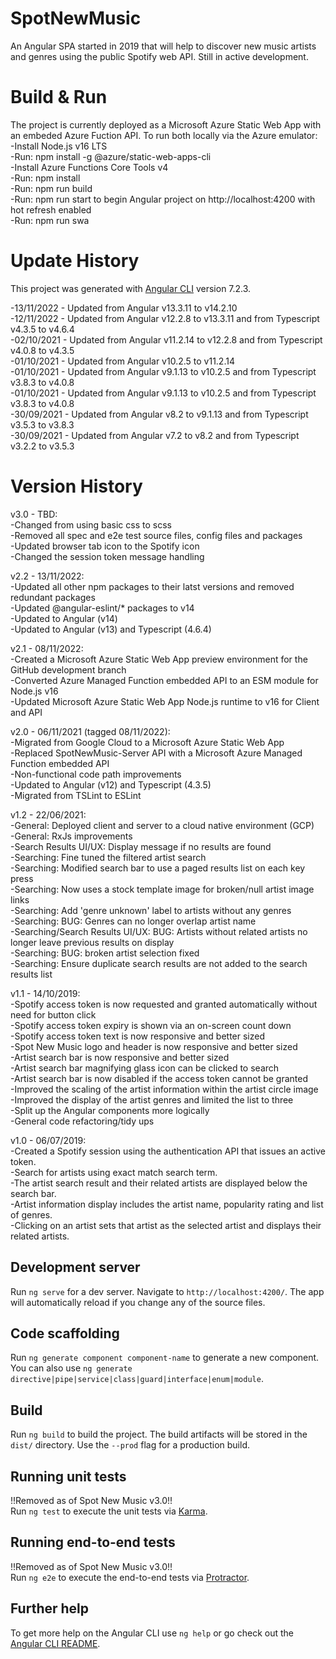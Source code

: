 # SpotNewMusic
An Angular SPA started in 2019 that will help to discover new music artists and genres using the public Spotify web API. Still in active development.

# Build & Run
The project is currently deployed as a Microsoft Azure Static Web App with an embeded Azure Fuction API. To run both locally via the Azure emulator:  
-Install Node.js v16 LTS  
-Run: npm install -g @azure/static-web-apps-cli  
-Install Azure Functions Core Tools v4  
-Run: npm install  
-Run: npm run build  
-Run: npm run start to begin Angular project on http://localhost:4200 with hot refresh enabled  
-Run: npm run swa  

# Update History
This project was generated with [Angular CLI](https://github.com/angular/angular-cli) version 7.2.3.

-13/11/2022 - Updated from Angular v13.3.11 to v14.2.10  
-12/11/2022 - Updated from Angular v12.2.8 to v13.3.11 and from Typescript v4.3.5 to v4.6.4  
-02/10/2021 - Updated from Angular v11.2.14 to v12.2.8 and from Typescript v4.0.8 to v4.3.5  
-01/10/2021 - Updated from Angular v10.2.5 to v11.2.14  
-01/10/2021 - Updated from Angular v9.1.13 to v10.2.5 and from Typescript v3.8.3 to v4.0.8  
-01/10/2021 - Updated from Angular v9.1.13 to v10.2.5 and from Typescript v3.8.3 to v4.0.8  
-30/09/2021 - Updated from Angular v8.2 to v9.1.13 and from Typescript v3.5.3 to v3.8.3  
-30/09/2021 - Updated from Angular v7.2 to v8.2 and from Typescript v3.2.2 to v3.5.3  

# Version History
v3.0 - TBD:  
-Changed from using basic css to scss  
-Removed all spec and e2e test source files, config files and packages  
-Updated browser tab icon to the Spotify icon  
-Changed the session token message handling  

v2.2 - 13/11/2022:  
-Updated all other npm packages to their latst versions and removed redundant packages  
-Updated @angular-eslint/* packages to v14  
-Updated to Angular (v14)  
-Updated to Angular (v13) and Typescript (4.6.4)  

v2.1 - 08/11/2022:  
-Created a Microsoft Azure Static Web App preview environment for the GitHub development branch  
-Converted Azure Managed Function embedded API to an ESM module for Node.js v16  
-Updated Microsoft Azure Static Web App Node.js runtime to v16 for Client and API

v2.0 - 06/11/2021 (tagged 08/11/2022):  
-Migrated from Google Cloud to a Microsoft Azure Static Web App  
-Replaced SpotNewMusic-Server API with a Microsoft Azure Managed Function embedded API  
-Non-functional code path improvements  
-Updated to Angular (v12) and Typescript (4.3.5)  
-Migrated from TSLint to ESLint

v1.2 - 22/06/2021:  
-General: Deployed client and server to a cloud native environment (GCP)  
-General: RxJs improvements  
-Search Results UI/UX: Display message if no results are found  
-Searching: Fine tuned the filtered artist search  
-Searching: Modified search bar to use a paged results list on each key press  
-Searching: Now uses a stock template image for broken/null artist image links  
-Searching: Add 'genre unknown' label to artists without any genres  
-Searching: BUG: Genres can no longer overlap artist name  
-Searching/Search Results UI/UX: BUG: Artists without related artists no longer leave previous results on display  
-Searching: BUG: broken artist selection fixed  
-Searching: Ensure duplicate search results are not added to the search results list

v1.1 - 14/10/2019:  
-Spotify access token is now requested and granted automatically without need for button click  
-Spotify access token expiry is shown via an on-screen count down  
-Spotify access token text is now responsive and better sized  
-Spot New Music logo and header is now responsive and better sized  
-Artist search bar is now responsive and better sized  
-Artist search bar magnifying glass icon can be clicked to search  
-Artist search bar is now disabled if the access token cannot be granted  
-Improved the scaling of the artist information within the artist circle image  
-Improved the display of the artist genres and limited the list to three  
-Split up the Angular components more logically  
-General code refactoring/tidy ups

v1.0 - 06/07/2019:  
-Created a Spotify session using the authentication API that issues an active token.  
-Search for artists using exact match search term.  
-The artist search result and their related artists are displayed below the search bar.  
-Artist information display includes the artist name, popularity rating and list of genres.  
-Clicking on an artist sets that artist as the selected artist and displays their related artists.

## Development server

Run `ng serve` for a dev server. Navigate to `http://localhost:4200/`. The app will automatically reload if you change any of the source files.

## Code scaffolding

Run `ng generate component component-name` to generate a new component. You can also use `ng generate directive|pipe|service|class|guard|interface|enum|module`.

## Build

Run `ng build` to build the project. The build artifacts will be stored in the `dist/` directory. Use the `--prod` flag for a production build.

## Running unit tests

!!Removed as of Spot New Music v3.0!!  
Run `ng test` to execute the unit tests via [Karma](https://karma-runner.github.io).

## Running end-to-end tests

!!Removed as of Spot New Music v3.0!!  
Run `ng e2e` to execute the end-to-end tests via [Protractor](http://www.protractortest.org/).

## Further help

To get more help on the Angular CLI use `ng help` or go check out the [Angular CLI README](https://github.com/angular/angular-cli/blob/master/README.md).

